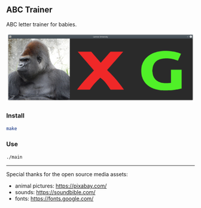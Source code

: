 ABC Trainer
-----------

ABC letter trainer for babies.

![screenshot](misc/screenshot.png)

### Install

```bash
make
```

### Use

```bash
./main
```

---

Special thanks for the open source media assets:
- animal pictures: https://pixabay.com/
- sounds: https://soundbible.com/
- fonts: https://fonts.google.com/
